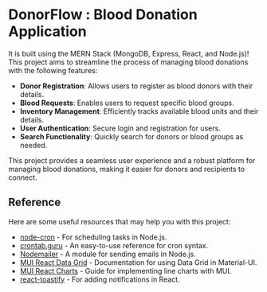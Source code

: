 # DonorFlow : Blood Donation Application

It is built using the MERN Stack (MongoDB, Express, React, and Node.js)! This project aims to streamline the process of managing blood donations with the following features:

- **Donor Registration**: Allows users to register as blood donors with their details.
- **Blood Requests**: Enables users to request specific blood groups.
- **Inventory Management**: Efficiently tracks available blood units and their details.
- **User Authentication**: Secure login and registration for users.
- **Search Functionality**: Quickly search for donors or blood groups as needed.

This project provides a seamless user experience and a robust platform for managing blood donations, making it easier for donors and recipients to connect.

## Reference

Here are some useful resources that may help you with this project:

- [node-cron](https://www.npmjs.com/package/node-cron) - For scheduling tasks in Node.js.
- [crontab.guru](https://crontab.guru/) - An easy-to-use reference for cron syntax.
- [Nodemailer](https://nodemailer.com/usage/) - A module for sending emails in Node.js.
- [MUI React Data Grid](https://mui.com/x/react-data-grid/getting-started/) - Documentation for using Data Grid in Material-UI.
- [MUI React Charts](https://mui.com/x/react-charts/lines/) - Guide for implementing line charts with MUI.
- [react-toastify](https://www.npmjs.com/package/react-toastify) - For adding notifications in React.
